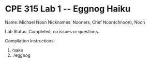 # CPE 315 Lab 1 -- Eggnog Haiku

Name: Michael Noon
Nicknames: Nooners, Chef Noon(chnoon), Noon

Lab Status: Completed, no issues or questions.

Compilation Instructions:
1. make
2. ./eggnog
